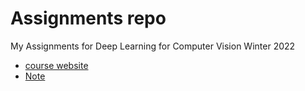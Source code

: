 # Assignments repo
My Assignments for Deep Learning for Computer Vision Winter 2022

- [course website](https://web.eecs.umich.edu/~justincj/teaching/eecs498/WI2022/schedule.html)
- [Note](http://note.kailqq.cc/NOTE/CS/CV/)
